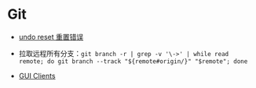 Git
===

- [undo reset 重置错误](链接：https://learngitbranching.js.org/)

- 拉取远程所有分支：`git branch -r | grep -v '\->' | while read remote; do git branch --track "${remote#origin/}" "$remote"; done`

- [GUI Clients](https://www.git-scm.com/downloads/guis)

